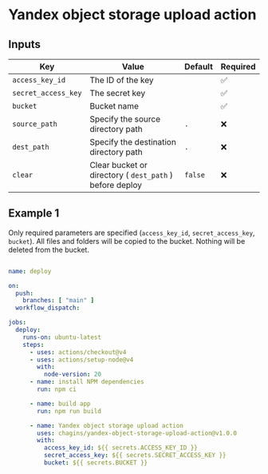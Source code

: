 # Yandex object storage upload action

## Inputs

| Key | Value | Default | Required |
| - | - | - | - |
| `access_key_id` | The ID of the key |   | ✅ |
| `secret_access_key` | The secret key |   | ✅ |
| `bucket` | Bucket name |   | ✅ |
| `source_path` | Specify the source directory path | `.` | ❌ |
| `dest_path` | Specify the destination directory path | `.` | ❌ |
| `clear` | Clear bucket or directory ( `dest_path` ) before deploy | `false` | ❌ |


## Example 1

Only required parameters are specified (`access_key_id`, `secret_access_key`, `bucket`). All files and folders will be copied to the bucket. Nothing will be deleted from the bucket.

```yaml

name: deploy

on:
  push:
    branches: [ "main" ]
  workflow_dispatch:

jobs:
  deploy:
    runs-on: ubuntu-latest
    steps:
      - uses: actions/checkout@v4
      - uses: actions/setup-node@v4
        with:
          node-version: 20
      - name: install NPM dependencies
        run: npm ci

      - name: build app
        run: npm run build

      - name: Yandex object storage upload action
        uses: chagins/yandex-object-storage-upload-action@v1.0.0
        with:
          access_key_id: ${{ secrets.ACCESS_KEY_ID }}
          secret_access_key: ${{ secrets.SECRET_ACCESS_KEY }}
          bucket: ${{ secrets.BUCKET }}
```
